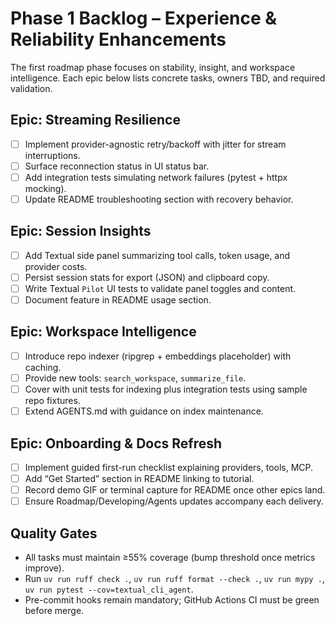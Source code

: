 # Phase 1 Backlog – Experience & Reliability Enhancements

The first roadmap phase focuses on stability, insight, and workspace intelligence. Each epic below lists concrete tasks, owners TBD, and required validation.

## Epic: Streaming Resilience

- [ ] Implement provider-agnostic retry/backoff with jitter for stream interruptions.
- [ ] Surface reconnection status in UI status bar.
- [ ] Add integration tests simulating network failures (pytest + httpx mocking).
- [ ] Update README troubleshooting section with recovery behavior.

## Epic: Session Insights

- [ ] Add Textual side panel summarizing tool calls, token usage, and provider costs.
- [ ] Persist session stats for export (JSON) and clipboard copy.
- [ ] Write Textual `Pilot` UI tests to validate panel toggles and content.
- [ ] Document feature in README usage section.

## Epic: Workspace Intelligence

- [ ] Introduce repo indexer (ripgrep + embeddings placeholder) with caching.
- [ ] Provide new tools: `search_workspace`, `summarize_file`.
- [ ] Cover with unit tests for indexing plus integration tests using sample repo fixtures.
- [ ] Extend AGENTS.md with guidance on index maintenance.

## Epic: Onboarding & Docs Refresh

- [ ] Implement guided first-run checklist explaining providers, tools, MCP.
- [ ] Add “Get Started” section in README linking to tutorial.
- [ ] Record demo GIF or terminal capture for README once other epics land.
- [ ] Ensure Roadmap/Developing/Agents updates accompany each delivery.

## Quality Gates

- All tasks must maintain ≥55% coverage (bump threshold once metrics improve).
- Run `uv run ruff check .`, `uv run ruff format --check .`, `uv run mypy .`, `uv run pytest --cov=textual_cli_agent`.
- Pre-commit hooks remain mandatory; GitHub Actions CI must be green before merge.
